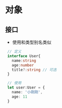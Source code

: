 # 对象

## 接口

+ 使用和类型别名类似

 ```ts
  // 定义
  interface User{
    name:string
    age:number
    title?:string // 可选
  }

  // 使用
  let user:User = {
    name: '小刚刚',
    age: 11
  }
  ```

